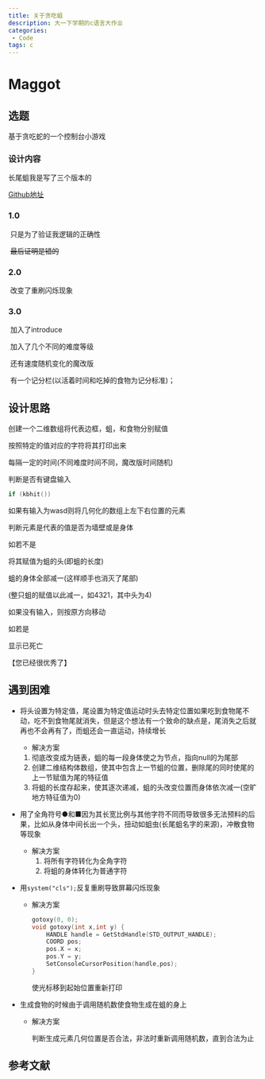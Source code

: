```yaml
---
title: 关于贪吃蛆
description: 大一下学期的c语言大作业
categories:
 - Code
tags: c
---
```


# Maggot

## 选题

基于贪吃蛇的一个控制台小游戏

### 设计内容

长尾蛆我是写了三个版本的

[Github地址](https://github.com/Maozu/Maggot)

### 1.0

​	只是为了验证我逻辑的正确性

​	~~最后证明是错的~~

### 2.0

​	改变了重刷闪烁现象

### 3.0

​	加入了introduce

​	加入了几个不同的难度等级

​	还有速度随机变化的魔改版

​	有一个记分栏(以活着时间和吃掉的食物为记分标准)；

## 设计思路

创建一个二维数组将代表边框，蛆，和食物分别赋值

按照特定的值对应的字符将其打印出来

每隔一定的时间(不同难度时间不同，魔改版时间随机)

判断是否有键盘输入

```c
if (kbhit())
```

如果有输入为wasd则将几何化的数组上左下右位置的元素

判断元素是代表的值是否为墙壁或是身体

如若不是

将其赋值为蛆的头(即蛆的长度)

蛆的身体全部减一(这样顺手也消灭了尾部)

(整只蛆的赋值以此减一，如4321，其中头为4)

如果没有输入，则按原方向移动

如若是

显示已死亡

【您已经很优秀了】

## 遇到困难

- 将头设置为特定值，尾设置为特定值运动时头去特定位置如果吃到食物尾不动，吃不到食物尾就消失，但是这个想法有一个致命的缺点是，尾消失之后就再也不会再有了，而蛆还会一直运动，持续增长

  * 解决方案

  1. 彻底改变成为链表，蛆的每一段身体使之为节点，指向null的为尾部
  2. 创建二维结构体数组，使其中包含上一节蛆的位置，删除尾的同时使尾的上一节赋值为尾的特征值
  3. 将蛆的长度存起来，使其逐次递减，蛆的头改变位置而身体依次减一(空旷地方特征值为0)

- 用了全角符号●和■因为其长宽比例与其他字符不同而导致很多无法预料的后果，比如从身体中间长出一个头，扭动如蛆虫(长尾蛆名字的来源)，冲散食物等现象

  * 解决方案
    1. 将所有字符转化为全角字符
    2. 将蛆的身体转化为普通字符	

- 用`system("cls");`反复重刷导致屏幕闪烁现象

  * 解决方案

    ```c
    gotoxy(0, 0);
    void gotoxy(int x,int y) {
        HANDLE handle = GetStdHandle(STD_OUTPUT_HANDLE);
        COORD pos;
        pos.X = x;
        pos.Y = y;
        SetConsoleCursorPosition(handle,pos);
    }
    ```

    使光标移到起始位置重新打印

- 生成食物的时候由于调用随机数使食物生成在蛆的身上

  * 解决方案

    判断生成元素几何位置是否合法，非法时重新调用随机数，直到合法为止

## 参考文献

[c语言课程设计与游戏开发实践教程]: http://www.tup.tsinghua.edu.cn/booksCenter/book_07493001.html
